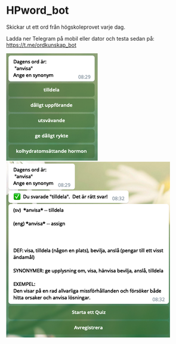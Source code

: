 # HPword_bot
Skickar ut ett ord från högskoleprovet varje dag.

Ladda ner Telegram på mobil eller dator och testa sedan på:
https://t.me/ordkunskap_bot

![ord_dagens](bilder/ord_dagens.png?raw=true "Title")
![ord_Svar](bilder/ord_svar.png?raw=true "Title")
